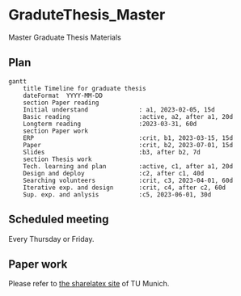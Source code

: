 # GraduteThesis_Master
Master Graduate Thesis Materials

## Plan
```mermaid
gantt
    title Timeline for graduate thesis
    dateFormat  YYYY-MM-DD
    section Paper reading
    Initial understand              : a1, 2023-02-05, 15d
    Basic reading                   :active, a2, after a1, 20d
    Longterm reading                :2023-03-31, 60d
    section Paper work
    ERP                             :crit, b1, 2023-03-15, 15d
    Paper                           :crit, b2, 2023-07-01, 15d
    Slides                          :b3, after b2, 7d
    section Thesis work
    Tech. learning and plan         :active, c1, after a1, 20d
    Design and deploy               :c2, after c1, 40d
    Searching volunteers            :crit, c3, 2023-04-01, 60d
    Iterative exp. and design       :crit, c4, after c2, 60d
    Sup. exp. and anlysis           :c5, 2023-06-01, 30d
```
## Scheduled meeting
Every Thursday or Friday.

## Paper work
Please refer to [the sharelatex site](https://sharelatex.tum.de/project/63a8a5565ac510008631f18f) of TU Munich.
